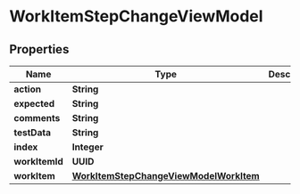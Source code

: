 

# WorkItemStepChangeViewModel


## Properties

| Name | Type | Description | Notes |
|------------ | ------------- | ------------- | -------------|
|**action** | **String** |  |  [optional] |
|**expected** | **String** |  |  [optional] |
|**comments** | **String** |  |  [optional] |
|**testData** | **String** |  |  [optional] |
|**index** | **Integer** |  |  [optional] |
|**workItemId** | **UUID** |  |  [optional] |
|**workItem** | [**WorkItemStepChangeViewModelWorkItem**](WorkItemStepChangeViewModelWorkItem.md) |  |  [optional] |



